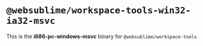# `@websublime/workspace-tools-win32-ia32-msvc`

This is the **i686-pc-windows-msvc** binary for `@websublime/workspace-tools`
